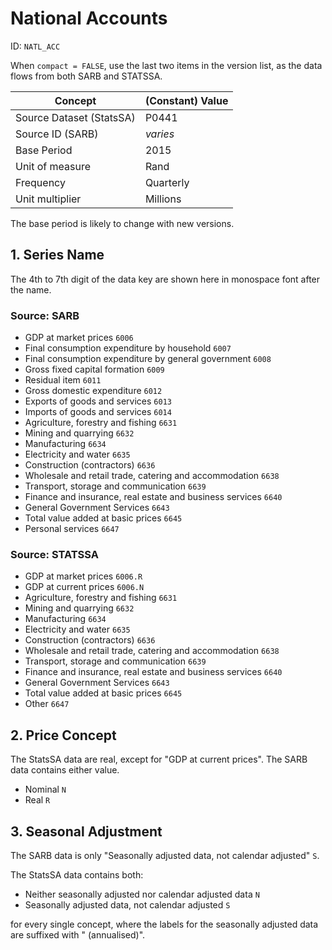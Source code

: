 # National Accounts

ID: `NATL_ACC`

When `compact = FALSE`, use the last two items in the version list, as the data flows from both SARB and STATSSA.

| Concept | (Constant) Value |
| --- | --- |
| Source Dataset (StatsSA) | P0441 |
| Source ID (SARB) | _varies_ |
| Base Period | 2015 |
| Unit of measure | Rand |
| Frequency | Quarterly |
| Unit multiplier | Millions |

The base period is likely to change with new versions.

## 1. Series Name

The 4th to 7th digit of the data key are shown here in monospace font after the name.

### Source: SARB

-	GDP at market prices  	`6006`
-	Final consumption expenditure by household  	`6007`
-	Final consumption expenditure by general government  	`6008`
-	Gross fixed capital formation  	`6009`
-	Residual item  	`6011`
-	Gross domestic expenditure  	`6012`
-	Exports of goods and services  	`6013`
-	Imports of goods and services  	`6014`
-	Agriculture, forestry and fishing 	`6631`
-	Mining and quarrying 	`6632`
-	Manufacturing 	`6634`
-	Electricity and water 	`6635`
-	Construction (contractors) 	`6636`
-	Wholesale and retail trade, catering and accommodation 	`6638`
-	Transport, storage and communication 	`6639`
-	Finance and insurance, real estate and business services 	`6640`
-	General Government Services 	`6643`
-	Total value added at basic prices 	`6645`
-	Personal services 	`6647`

### Source: STATSSA

-	GDP at market prices	`6006.R`
-	GDP at current prices	`6006.N`
-	Agriculture, forestry and fishing	`6631`
-	Mining and quarrying	`6632`
-	Manufacturing	`6634`
-	Electricity and water	`6635`
-	Construction (contractors)	`6636`
-	Wholesale and retail trade, catering and accommodation	`6638`
-	Transport, storage and communication	`6639`
-	Finance and insurance, real estate and business services	`6640`
-	General Government Services	`6643`
-	Total value added at basic prices	`6645`
-	Other	`6647`

## 2. Price Concept

The StatsSA data are real, except for "GDP at current prices". The SARB data contains either value.

-   Nominal	`N`
-   Real	`R`

## 3. Seasonal Adjustment

The SARB data is only "Seasonally adjusted data, not calendar adjusted" `S`.

The StatsSA data contains both:

-   Neither seasonally adjusted nor calendar adjusted data	`N`
-   Seasonally adjusted data, not calendar adjusted	`S`

for every single concept, where the labels for the seasonally adjusted data are suffixed with " (annualised)".
